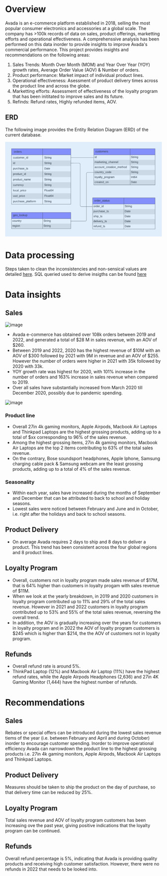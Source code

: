 
# Overview

Avada is an e-commerce platform established in 2018, selling the most popular consumer electronics and accessories at a global scale.
The company has >100k records of data on sales, product offerings, marketting efforts and operational effectiveness. 
A comprehenssive analysis has been performed on this data inorder to provide insights to improve Avada's commercial performance.
This project provides insights and recommendations on the following areas:
1. Sales Trends: Month Over Month (MOM) and Year Over Year (YOY) growth rates, Average Order Value (AOV) & Number of orders.
2. Product performance: Market impact of individual product lines.
3. Operational effectiveness: Asessment of product delivery times across the product line and across the globe.
4. Marketting efforts: Assessment of effectiveness of the loyalty program that has been inititated to improve sales and its future.
5. Refinds: Refund rates, Highly refunded items, AOV.

## ERD
The following image provides the Entity Relation Diagram (ERD) of the current database.

![Image ALT](https://github.com/shilpakarumanchi/Avada-e-commerce/blob/cc68913111f297ffdfe4c47ef0bf36e37101e2fd/ERD.png)

# Data processing
Steps taken to clean the inconsistencies and non-sensical values are detailed [here](https://github.com/shilpakarumanchi/Avada-e-commerce/blob/f541a30ab36c7882ae310ac77c14eef550c869cc/Avada_issue_log.xlsx).
SQL queried used to derive insigths can be found [here](https://github.com/shilpakarumanchi/Avada-e-commerce/blob/471184cb64ad8eb3ade58a3a6c11e3cae75aae50/sql_code.sql)

# Data insights
## Sales 
![image](https://github.com/user-attachments/assets/a7060bcd-98e1-4ee7-b4d9-f8834f15b458)

- Avada e-commerce has obtained over 108k orders between 2019 and 2022, and generated a total of $28 M in sales revenue, with an AOV of $260.
- Between 2019 and 2022, 2020 has the highest revenue of $10M with an AOV of $300 followed by 2021 with 9M in revenue and an AOV of $255. However the number of orders were higher in 2021 with 35k followed by 2020 with 33k.
- YOY growth rate was highest for 2020, with 101% increase in the number of orders and 163% increase in sales revenue when compared to 2019.
- Over all sales have substantially increased from March 2020 till December 2020, possibly due to pandemic spending.

![image](https://github.com/user-attachments/assets/9828cec6-52e3-4d45-8280-78988ddd32ae)
	
### Product line
- Overall 27in 4k gaming monitors, Apple Airpods, Macbook Air Laptops and Thinkpad Laptops are the highest grossing products, adding up to a total of $xx corresponding to 96% of the sales revenue. 
- Among the highest grossing items, 27in 4k gaming monitors, Macbook Air Laptops are the top 2 items contributing to 63% of the total sales revenue. 
- On the contrary, Bose soundsport headphones, Apple Iphone, Samsung charging cable pack & Samsung webcam are the least grossing products, adding up to a total of 4% of the sales revenue.
### Seasonality
- Within each year, sales have increased during the months of September and December that can be attributed to back to school and holiday seasons.
- Lowest sales were noticed between February and June and in October, i.e. right after the holidays and back to school seasons. 

## Product Delivery
- On average Avada requires 2 days to ship and 8 days to deliver a product. This trend has been consistent across the four global regions and 8 product lines.
## Loyalty Program
- Overall, customers not in loyalty program made sales revenue of $17M, that is 64% higher than customers in loyalty progam with sales revenue of $11M.
- When we look at the yearly breakdown, in 2019 and 2020 customers in loyalty program contributed up to 11% and 29% of the total sales revenue. However in 2021 and 2022 customers in loyalty program contributed up to 53% and 55% of the total sales revenue, reversing the overall trend.
- In addition, the AOV is gradually increasing over the years for customers in loyalty program and in 2022 the AOV of loyalty program customers is $245 which is higher than $214, the the AOV of customers not in loyalty program.
  
## Refunds
- Overall refund rate is around 5%.
- ThinkPad Laptop (12%) and Macbook Air Laptop (11%) have the highest refund rates, while the Apple Airpods Headphones (2,636) and 27in 4K Gaming Monitor (1,444) have the highest number of refunds.

# Recommendations
## Sales 
Rebates or special offers can be introduced during the lowest sales revenue tiems of the year (i.e. between February and April and during October) inorder to encourage customer spending.
Inorder to improve operational efficiency Avada can narrowdown the product line to the highest grossing products i.e. 27in 4k gaming monitors, Apple Airpods, Macbook Air Laptops and Thinkpad Laptops.
## Product Delivery
Measures should be taken to ship the product on the day of purchase, so that delivery time can be reduced by 25%. 
## Loyalty Program
Total sales revenue and AOV of loyalty program customers has been increasing ove the past year, giving positive indications that the loyalty program can be continued.
## Refunds
Overall refund percentage is 5%, indicating that Avada is providing quality products and receiving high customer satisfaction.
However, there were no refunds in 2022 that needs to be looked into.
